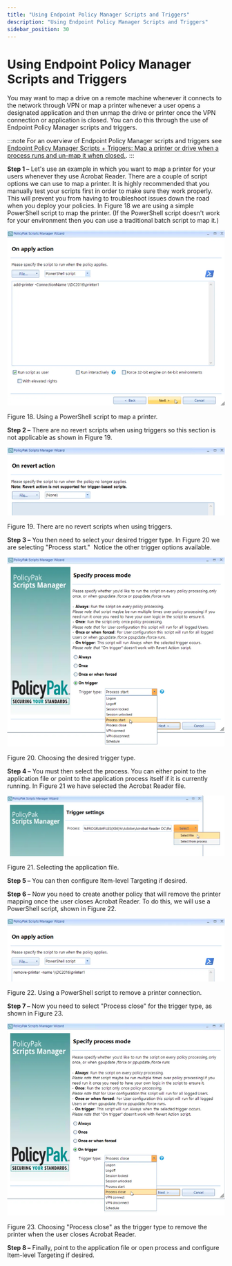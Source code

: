 ```yaml
---
title: "Using Endpoint Policy Manager Scripts and Triggers"
description: "Using Endpoint Policy Manager Scripts and Triggers"
sidebar_position: 30
---
```


# Using Endpoint Policy Manager Scripts and Triggers

You may want to map a drive on a remote machine whenever it connects to the network through VPN or
map a printer whenever a user opens a designated application and then unmap the drive or printer
once the VPN connection or application is closed. You can do this through the use of Endpoint Policy
Manager scripts and triggers.

:::note
For an overview of Endpoint Policy Manager scripts and triggers see
[Endpoint Policy Manager Scripts + Triggers: Map a printer or drive when a process runs and un-map it when closed.](/docs/endpointpolicymanager/knowledgebase/scriptstriggers/videolearningcenter/triggersexamples/mapdrivetriggers.md).
:::


**Step 1 –** Let's use an example in which you want to map a printer for your users whenever they
use Acrobat Reader. There are a couple of script options we can use to map a printer. It is highly
recommended that you manually test your scripts first in order to make sure they work properly. This
will prevent you from having to troubleshoot issues down the road when you deploy your policies. In
Figure 18 we are using a simple PowerShell script to map the printer. (If the PowerShell script
doesn't work for your environment then you can use a traditional batch script to map it.)

![getting_to_know_scripts_triggers_14](../assets/gettoknow/getting_to_know_scripts_triggers_14.webp)

Figure 18. Using a PowerShell script to map a printer.

**Step 2 –** There are no revert scripts when using triggers so this section is not applicable as
shown in Figure 19.

![getting_to_know_scripts_triggers_15](../assets/gettoknow/getting_to_know_scripts_triggers_15.webp)

Figure 19. There are no revert scripts when using triggers.

**Step 3 –** You then need to select your desired trigger type. In Figure 20 we are selecting
"Process start."  Notice the other trigger options available.

![getting_to_know_scripts_triggers_16](../assets/gettoknow/getting_to_know_scripts_triggers_16.webp)

Figure 20. Choosing the desired trigger type.

**Step 4 –** You must then select the process. You can either point to the application file or point
to the application process itself if it is currently running. In Figure 21 we have selected the
Acrobat Reader file.

![getting_to_know_scripts_triggers_17](../assets/gettoknow/getting_to_know_scripts_triggers_17.webp)

Figure 21. Selecting the application file.

**Step 5 –** You can then configure Item-level Targeting if desired.

**Step 6 –** Now you need to create another policy that will remove the printer mapping once the
user closes Acrobat Reader. To do this, we will use a PowerShell script, shown in Figure 22.

![getting_to_know_scripts_triggers_18](../assets/gettoknow/getting_to_know_scripts_triggers_18.webp)

Figure 22. Using a PowerShell script to remove a printer connection.

**Step 7 –** Now you need to select "Process close" for the trigger type, as shown in Figure 23.

![getting_to_know_scripts_triggers_19](../assets/gettoknow/getting_to_know_scripts_triggers_19.webp)

Figure 23. Choosing "Process close" as the trigger type to remove the printer when the user closes
Acrobat Reader.

**Step 8 –** Finally, point to the application file or open process and configure Item-level
Targeting if desired.

